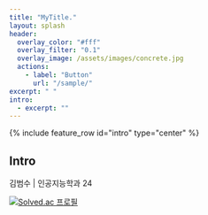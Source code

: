 ```yaml
---
title: "MyTitle."
layout: splash
header:
  overlay_color: "#fff"
  overlay_filter: "0.1"
  overlay_image: /assets/images/concrete.jpg
  actions:
    - label: "Button"
      url: "/sample/"
excerpt: " "
intro:
  - excerpt: ""
---
```


{% include feature_row id="intro" type="center" %}

## Intro

김범수 | 인공지능학과 24

[![Solved.ac
프로필](http://mazassumnida.wtf/api/v2/generate_badge?boj=bumsoo0515)](https://solved.ac/bumsoo0515)